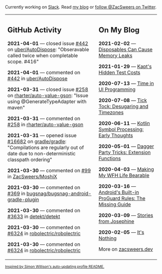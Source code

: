 Currently working on [Slack](https://slack.com/). Read [my blog](https://zacsweers.dev/) or [follow @ZacSweers on Twitter](https://twitter.com/ZacSweers).

<table><tr><td valign="top" width="60%">

## GitHub Activity
<!-- githubActivity starts -->
**2021-04-01** — closed issue [#442](https://api.github.com/repos/uber/AutoDispose/issues/442) on [uber/AutoDispose](https://api.github.com/repos/uber/AutoDispose): "Obseravable called twice when completable scope. #416"

**2021-04-01** — commented on [#442](https://github.com/uber/AutoDispose/issues/442#issuecomment-811953500) in [uber/AutoDispose](https://api.github.com/repos/uber/AutoDispose)

**2021-03-31** — closed issue [#258](https://api.github.com/repos/rharter/auto-value-gson/issues/258) on [rharter/auto-value-gson](https://api.github.com/repos/rharter/auto-value-gson): "Issue using @GenerateTypeAdapter with maven"

**2021-03-31** — commented on [#258](https://github.com/rharter/auto-value-gson/issues/258#issuecomment-811128313) in [rharter/auto-value-gson](https://api.github.com/repos/rharter/auto-value-gson)

**2021-03-31** — opened issue [#16682](https://api.github.com/repos/gradle/gradle/issues/16682) on [gradle/gradle](https://api.github.com/repos/gradle/gradle): "Compilations are regularly out of date due to non-deterministic classpath ordering"

**2021-03-30** — commented on [#99](https://github.com/ZacSweers/MoshiX/issues/99#issuecomment-810723063) in [ZacSweers/MoshiX](https://api.github.com/repos/ZacSweers/MoshiX)

**2021-03-30** — commented on [#369](https://github.com/bugsnag/bugsnag-android-gradle-plugin/issues/369#issuecomment-810567139) in [bugsnag/bugsnag-android-gradle-plugin](https://api.github.com/repos/bugsnag/bugsnag-android-gradle-plugin)

**2021-03-30** — commented on [#3633](https://github.com/detekt/detekt/issues/3633#issuecomment-810499910) in [detekt/detekt](https://api.github.com/repos/detekt/detekt)

**2021-03-30** — commented on [#6324](https://github.com/robolectric/robolectric/pull/6324#issuecomment-809916530) in [robolectric/robolectric](https://api.github.com/repos/robolectric/robolectric)

**2021-03-30** — commented on [#6324](https://github.com/robolectric/robolectric/pull/6324#issuecomment-809898753) in [robolectric/robolectric](https://api.github.com/repos/robolectric/robolectric)
<!-- githubActivity ends -->
</td><td valign="top" width="40%">

## On My Blog
<!-- blog starts -->
**2021-02-02** — [Disposables Can Cause Memory Leaks](https://www.zacsweers.dev/disposables-can-cause-memory-leaks/)

**2021-01-29** — [Kapt's Hidden Test Costs](https://www.zacsweers.dev/kapts-hidden-test-costs/)

**2020-07-13** — [Time in UI Programming](https://www.zacsweers.dev/time-in-ui/)

**2020-07-08** — [Tick Tock: Desugaring and Timezones](https://www.zacsweers.dev/ticktock-desugaring-timezones/)

**2020-06-11** — [Kotlin Symbol Processing: Early Thoughts](https://www.zacsweers.dev/kotlin-symbol-processor-early-thoughts/)

**2020-05-01** — [Dagger Party Tricks: Extension Functions](https://www.zacsweers.dev/dagger-party-tricks-extension-functions/)

**2020-04-03** — [Making My WFH Life Bearable](https://www.zacsweers.dev/making-wfh-life-bearable/)

**2020-03-16** — [Android's Built-in ProGuard Rules: The Missing Guide](https://www.zacsweers.dev/android-proguard-rules/)

**2020-03-09** — [Stories from Josephine](https://www.zacsweers.dev/stories-from-josephine/)

**2020-02-05** — [It's Nothing](https://www.zacsweers.dev/its-nothing/)
<!-- blog ends -->
More on [zacsweers.dev](https://zacsweers.dev/)
</td></tr></table>

<sub><a href="https://simonwillison.net/2020/Jul/10/self-updating-profile-readme/">Inspired by Simon Willison's auto-updating profile README.</a></sub>